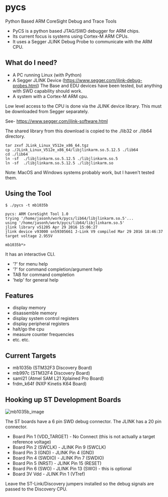 # pycs
Python Based ARM CoreSight Debug and Trace Tools

 * PyCS is a python based JTAG/SWD debugger for ARM chips.
 * Its current focus is systems using Cortex-M ARM CPUs.
 * It uses a Segger JLINK Debug Probe to communicate with the ARM CPU. 

## What do I need?
 * A PC running Linux (with Python)
 * A Segger JLINK Device (https://www.segger.com/jlink-debug-probes.html) The Base and EDU devices have been tested, but anything with SWD capability should work.
 * A system with a Cortex-M ARM cpu.

Low level access to the CPU is done via the JLINK device library. This must be downloaded from Segger separately.

See- https://www.segger.com/jlink-software.html

The shared library from this download is copied to the ./lib32 or ./lib64 directory.

    tar zxvf JLink_Linux_V512e_x86_64.tgz
    cp ./JLink_Linux_V512e_x86_64/libjlinkarm.so.5.12.5 ./lib64
    cd ./lib64
    ln -sf  ./libjlinkarm.so.5.12.5 ./libjlinkarm.so.5
    ln -sf  ./libjlinkarm.so.5.12.5 ./libjlinkarm.so

Note: MacOS and Windows systems probably work, but I haven't tested them.

## Using the Tool

    $ ./pycs -t mb1035b
    
    pycs: ARM CoreSight Tool 1.0
    trying '/home/jasonh/work/pycs/lib64/libjlinkarm.so.5'...
    using '/home/jasonh/work/pycs/lib64/libjlinkarm.so.5'
    jlink library v51205 Apr 29 2016 15:06:27
    jlink device v93000 sn59305661 J-Link V9 compiled Mar 29 2016 18:46:37
    target voltage 2.955V
    
    mb1035b*> 


It has an interactive CLI.
 * '?' for menu help
 * '?' for command completion/argument help
 * TAB for command completion
 * 'help' for general help

## Features
 * display memory
 * disassemble memory
 * display system control registers
 * display peripheral registers
 * halt/go the cpu
 * measure counter frequencies
 * etc. etc.

## Current Targets
 * mb1035b (STM32F3 Discovery Board)
 * mb997c (STM32F4 Discovery Board)
 * saml21 (Atmel SAM L21 Xplained Pro Board)
 * frdm_k64f (NXP Kinetis K64 Board)

## Hooking up ST Development Boards

![mb1035b_image](https://github.com/deadsy/pycs/blob/master/pics/mb1035b.jpg "mb1035b_image")

The ST boards have a 6 pin SWD debug connector.
The JLINK has a 20 pin connector.

 * Board Pin 1 (VDD_TARGET) - No Connect (this is not actually a target reference voltage)
 * Board Pin 2 (SWCLK) - JLINK Pin 9 (SWCLK)
 * Board Pin 3 (GND) - JLINK Pin 4 (GND)
 * Board Pin 4 (SWDIO) - JLINK Pin 7 (SWDIO)
 * Board Pin 5 (NRST) - JLINK Pin 15 (RESET)
 * Board Pin 6 (SWO) - JLINK Pin 13 (SWO) - this is optional
 * Board 3V Vdd - JLINK Pin 1 (VTref)

Leave the ST-Link/Discovery jumpers installed so the debug signals are passed to the Discovery CPU.








